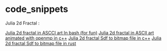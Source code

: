 # code_snippets

Julia 2d Fractal :

[Julia 2d fractal in ASCCI art In bash (for fun)](julia_fractal/julia.sh)
[Julia 2d fractal in ASCII art animated with openmp in c++](julia_fractal/julia.cpp)
[Julia 2d fractal Sdf to bitmap file in c++](julia_fractal/julia_to_pict.cpp)
[Julia 2d fractal Sdf to bitmap file in rust](julia_fractal/julia_to_pict.cpp)
